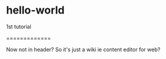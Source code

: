 # hello-world
1st tutorial

=============

Now not in header?
So it's just a wiki ie content editor for web?
